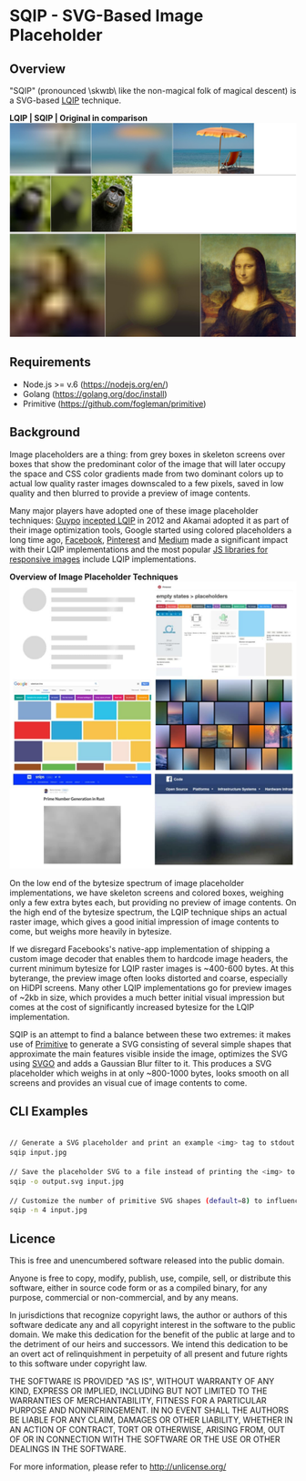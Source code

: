 SQIP - SVG-Based Image Placeholder
====================
## Overview

"SQIP" (pronounced \skwɪb\ like the non-magical folk of magical descent) is a 
SVG-based [LQIP](https://www.guypo.com/introducing-lqip-low-quality-image-placeholders/) technique.

**LQIP | SQIP | Original in comparison**
[![LQIP vs. SQIP](demo/lqip-vs-sqip.jpg)](https://raw.githubusercontent.com/technopagan/sqip/master/demo/lqip-vs-sqip.jpg)

## Requirements
* Node.js >= v.6 (https://nodejs.org/en/)
* Golang (https://golang.org/doc/install)
* Primitive (https://github.com/fogleman/primitive)

## Background

Image placeholders are a thing: from grey boxes in skeleton screens over boxes
that show the predominant color of the image that will later occupy the space
and CSS color gradients made from two dominant colors up to actual low quality
raster images downscaled to a few pixels, saved in low quality and then blurred
to provide a preview of image contents.

Many major players have adopted one of these image placeholder techniques:
[Guypo](https://twitter.com/guypod) [incepted
LQIP](https://www.guypo.com/introducing-lqip-low-quality-image-placeholders/) in
2012 and Akamai adopted it as part of their image optimization tools, Google
started using colored placeholders a long time ago,
[Facebook](https://code.facebook.com/posts/991252547593574/the-technology-behind-preview-photos/),
[Pinterest](https://blog.embed.ly/pinterests-colored-background-placeholders-4b4c9fb8bb77)
and
[Medium](https://jmperezperez.com/medium-image-progressive-loading-placeholder/)
made a significant impact with their LQIP implementations and the most popular
[JS libraries for responsive
images](https://github.com/aFarkas/lazysizes#lqipblurry-image-placeholderblur-up-image-technique)
include LQIP implementations.

**Overview of Image Placeholder Techniques**
[![Overview of Image Placeholders](demo/placeholder-overview.jpg)](https://raw.githubusercontent.com/technopagan/sqip/master/demo/placeholder-overview.jpg)

On the low end of the bytesize spectrum of image placeholder implementations, we 
have skeleton screens and colored boxes, weighing only a few extra bytes each,
but providing no preview of image contents. On the high end of the bytesize
spectrum, the LQIP technique ships an actual raster image, which gives a good
initial impression of image contents to come, but weighs more heavily in
bytesize.

If we disregard Facebooks's native-app implementation of shipping a custom image
decoder that enables them to hardcode image headers, the current minimum
bytesize for LQIP raster images is ~400-600 bytes. At this byterange, the
preview image often looks distorted and coarse, especially on HiDPI screens.
Many other LQIP implementations go for preview images of ~2kb in size, which
provides a much better initial visual impression but comes at the cost of
significantly increased bytesize for the LQIP implementation.

SQIP is an attempt to find a balance between these two extremes: it makes use 
of [Primitive](https://github.com/fogleman/primitive) to generate a SVG 
consisting of several simple shapes that approximate the main features visible 
inside the image, optimizes the SVG using [SVGO](https://github.com/svg/svgo) 
and adds a Gaussian Blur filter to it. This produces a SVG placeholder which 
weighs in at only ~800-1000 bytes, looks smooth on all screens and provides an 
visual cue of image contents to come.

## CLI Examples

```bash

// Generate a SVG placeholder and print an example <img> tag to stdout
sqip input.jpg

// Save the placeholder SVG to a file instead of printing the <img> to stdout
sqip -o output.svg input.jpg

// Customize the number of primitive SVG shapes (default=8) to influence bytesize or level of detail
sqip -n 4 input.jpg

```

## Licence

This is free and unencumbered software released into the public domain.

Anyone is free to copy, modify, publish, use, compile, sell, or
distribute this software, either in source code form or as a compiled
binary, for any purpose, commercial or non-commercial, and by any
means.

In jurisdictions that recognize copyright laws, the author or authors
of this software dedicate any and all copyright interest in the
software to the public domain. We make this dedication for the benefit
of the public at large and to the detriment of our heirs and
successors. We intend this dedication to be an overt act of
relinquishment in perpetuity of all present and future rights to this
software under copyright law.

THE SOFTWARE IS PROVIDED "AS IS", WITHOUT WARRANTY OF ANY KIND,
EXPRESS OR IMPLIED, INCLUDING BUT NOT LIMITED TO THE WARRANTIES OF
MERCHANTABILITY, FITNESS FOR A PARTICULAR PURPOSE AND NONINFRINGEMENT.
IN NO EVENT SHALL THE AUTHORS BE LIABLE FOR ANY CLAIM, DAMAGES OR
OTHER LIABILITY, WHETHER IN AN ACTION OF CONTRACT, TORT OR OTHERWISE,
ARISING FROM, OUT OF OR IN CONNECTION WITH THE SOFTWARE OR THE USE OR
OTHER DEALINGS IN THE SOFTWARE.

For more information, please refer to [<http://unlicense.org/>](http://unlicense.org/)